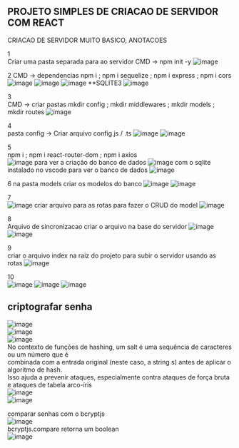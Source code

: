 ## PROJETO SIMPLES DE CRIACAO DE SERVIDOR COM REACT 


CRIACAO DE SERVIDOR MUITO BASICO, ANOTACOES

1 <br>
Criar uma pasta separada para ao servidor 
CMD -> npm init -y
![image](https://github.com/user-attachments/assets/5012576c-07f8-46e6-99dd-4995f712f64c)

2
CMD -> dependencias
npm i ; npm i sequelize ; npm i express ; npm i cors 
![image](https://github.com/user-attachments/assets/eb81bdc6-56cc-410d-882c-53884a8ab963)
![image](https://github.com/user-attachments/assets/cfaa08fc-0e84-4c02-ac87-80b1b6b6abbf)
![image](https://github.com/user-attachments/assets/151091b8-ff56-47c9-abe5-f36e9216af88)
**SQLITE3
![image](https://github.com/user-attachments/assets/9d2cf58a-182c-40d3-9bdc-c82670a57289)


3 <br>
CMD -> criar pastas
mkdir config ; mkdir middlewares ; mkdir models ; mkdir routes
![image](https://github.com/user-attachments/assets/0089793d-a4c2-45b3-b83c-108df8d7117b)

4 <br>
pasta config -> Criar arquivo config.js / .ts
![image](https://github.com/user-attachments/assets/4a27c0c1-30be-43af-b7a6-7a957b2dde2e)
![image](https://github.com/user-attachments/assets/26a62172-687d-4d51-8aa7-4af618285771)


5 <br> npm i ; npm i react-router-dom ; npm i axios <br>
![image](https://github.com/user-attachments/assets/f06b25bf-cea6-4e39-9641-d7607100f19e)
para ver a criação do banco de dados
![image](https://github.com/user-attachments/assets/e5424e97-d699-4565-8abb-eea6cbdce92c)
com o sqlite instalado no vscode para ver o banco de dados
![image](https://github.com/user-attachments/assets/a388fc20-3b77-46ac-8dc9-fc3d51bcfeed)

6
na pasta models criar os modelos do banco
![image](https://github.com/user-attachments/assets/cbba18ce-6dc9-48b9-ad80-68e9decb2ddf)
![image](https://github.com/user-attachments/assets/faed47b3-4b86-4f3c-b946-2fee2056a2a9)



7 <br>
![image](https://github.com/user-attachments/assets/33a7c8e0-4f2b-4da7-8f80-8a99db6face9)
criar arquivo para as rotas para fazer o CRUD do model
![image](https://github.com/user-attachments/assets/715f32ea-012a-45ea-92c3-f9d2024ef105)

8 <br>
Arquivo de sincronizacao
criar o arquivo na base do servidor 
![image](https://github.com/user-attachments/assets/0255c260-79dc-453b-af56-544f72bc06eb)
![image](https://github.com/user-attachments/assets/aa31c8b4-2dfa-409d-b3e9-61c5d83cfaee)


9 <br>
criar o arquivo index na raiz do projeto para subir o servidor usando as rotas
![image](https://github.com/user-attachments/assets/af7bee3b-9454-4eef-b097-1d140323cac0)

10 <br>
![image](https://github.com/user-attachments/assets/fca00ab0-5335-4291-85d7-80904cb887d2)
![image](https://github.com/user-attachments/assets/c0565d57-fbbc-4ce5-a2d3-5f81296c97b6)
![image](https://github.com/user-attachments/assets/a67c5aff-a7ef-40fe-95a3-341108c032cd)

## criptografar senha

![image](https://github.com/user-attachments/assets/6e2f6720-3c54-4387-96d4-ba905e2b302b) <br>
![image](https://github.com/user-attachments/assets/260ff701-f7c9-4693-80b7-9aa4452d9f85) <br>
![image](https://github.com/user-attachments/assets/e7707a66-f005-4928-ad24-ef80319af9c9) <br>
No contexto de funções de hashing, um salt é uma sequência de caracteres ou um número que é <br>
combinada com a entrada original (neste caso, a string s) antes de aplicar o algoritmo de hash.  <br>
Isso ajuda a prevenir ataques, especialmente contra ataques de força bruta e ataques de tabela arco-íris <br>
![image](https://github.com/user-attachments/assets/2f338168-877c-438c-86d1-e57551975b49) <br>
![image](https://github.com/user-attachments/assets/b7e70b71-0886-41b9-9e4f-fc514a4bb1b2) <br>

comparar senhas com o bcryptjs <br>
![image](https://github.com/user-attachments/assets/36b5bac1-137c-4f1d-9d4a-e63e21a4a965) <br>
bcryptjs.compare retorna um boolean <br>
![image](https://github.com/user-attachments/assets/34ade8db-0428-47de-b078-0566b0b45330) <br>
 



















